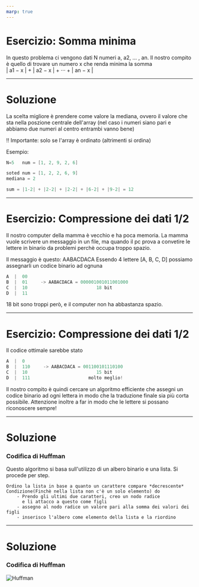 ```yaml
---
marp: true
---
```


# Esercizio: Somma minima

In questo problema ci vengono dati N numeri a, a2, ... , an.
Il nostro compito è quello di trovare un numero x che renda minima la somma<br>
| a1 − x | + | a2 − x | + ··· + | an − x |

---

# Soluzione

La scelta migliore è prendere come valore la mediana, ovvero il valore che sta nella poszione centrale dell'array (nel caso i numeri siano pari e abbiamo due numeri al centro entrambi vanno bene)

!! Importante: solo se l'array è ordinato (altrimenti si ordina)

Esempio:

```c++
N=5   num = [1, 2, 9, 2, 6]

soted num = [1, 2, 2, 6, 9]
mediana = 2

sum = |1-2| + |2-2| + |2-2| + |6-2| + |9-2| = 12
```

---

# Esercizio: Compressione dei dati 1/2

Il nostro computer della mamma è vecchio e ha poca memoria. La mamma vuole scrivere un messaggio in un file, ma quando il pc prova a convetire le lettere in binario da problemi perchè occupa troppo spazio.

Il messaggio è questo: AABACDACA
Essendo 4 lettere [A, B, C, D] possiamo assegnarli un codice binario ad ognuna

```c++
A  |  00
B  |  01     -> AABACDACA = 000001001011001000
C  |  10                          18 bit
D  |  11
```

18 bit sono troppi però, e il computer non ha abbastanza spazio.

---

# Esercizio: Compressione dei dati 1/2

Il codice ottimale sarebbe stato

```c++
A  |  0
B  |  110     -> AABACDACA = 001100101110100
C  |  10                          15 bit
D  |  111                      molto meglio!
```

Il nostro compito è quindi cercare un algoritmo efficiente che assegni un codice binario ad ogni lettera in modo che la traduzione finale sia più corta possibile.
Attenzione inoltre a far in modo che le lettere si possano riconoscere sempre!

---

# Soluzione

### Codifica di Huffman

Questo algoritmo si basa sull'utilizzo di un albero binario e una lista. Si procede per step.

```
Ordino la lista in base a quanto un carattere compare *decrescente*
Condizione(Finchè nella lista non c'è un solo elemento) do
    - Prendo gli ultimi due caratteri, creo un nodo radice
      e li attacco a questo come figli
    - assegno al nodo radice un valore pari alla somma dei valori dei figli
    - inserisco l'albero come elemento della lista e la riordino
```

---

# Soluzione

### Codifica di Huffman

![Huffman](https://upload.wikimedia.org/wikipedia/commons/thumb/d/d8/HuffmanCodeAlg.png/330px-HuffmanCodeAlg.png)
